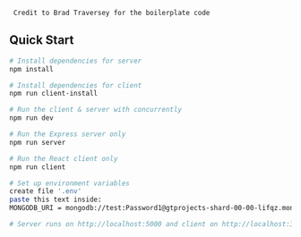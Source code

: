 ``` Credit to Brad Traversey for the boilerplate code```

## Quick Start

``` bash
# Install dependencies for server
npm install

# Install dependencies for client
npm run client-install

# Run the client & server with concurrently
npm run dev

# Run the Express server only
npm run server

# Run the React client only
npm run client

# Set up environment variables
create file '.env'
paste this text inside:
MONGODB_URI = mongodb://test:Password1@gtprojects-shard-00-00-lifqz.mongodb.net:27017,gtprojects-shard-00-01-lifqz.mongodb.net:27017,gtprojects-shard-00-02-lifqz.mongodb.net:27017/test?ssl=true&replicaSet=GTProjects-shard-0&authSource=admin&retryWrites=true

# Server runs on http://localhost:5000 and client on http://localhost:3000
